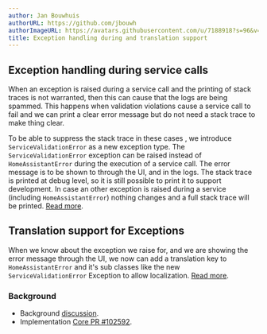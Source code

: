 ```yaml
---
author: Jan Bouwhuis
authorURL: https://github.com/jbouwh
authorImageURL: https://avatars.githubusercontent.com/u/7188918?s=96&v=4
title: Exception handling during and translation support
---
```


## Exception handling during service calls

When an exception is raised during a service call and the printing of stack traces is not warranted, then this can cause that the logs are being spammed. This happens when validation violations cause a service call to fail and we can print a clear error message but do not need a stack trace to make thing clear.

To be able to suppress the stack trace in these cases , we introduce `ServiceValidationError` as a new exception type. The `ServiceValidationError` exception can be raised instead of `HomeAssistantError` during the execution of a service call. The error message is to be shown to through the UI, and in the logs. The stack trace is printed at debug level, so it is still possible to print it to support development. In case an other exception is raised during a service (including  `HomeAssistantError`) nothing changes and a full stack trace will be printed. [Read more](/docs/integration_handling_exceptions).

## Translation support for Exceptions

When we know about the exception we raise for, and we are showing the error message through the UI, we now can add a translation key to `HomeAssistantError` and it's sub classes like the new `ServiceValidationError` Exception to allow localization. [Read more](/docs/internationalization/core/#exceptions).

### Background

- Background [discussion](https://github.com/home-assistant/architecture/discussions/992).
- Implementation [Core PR #102592](https://github.com/home-assistant/core/pull/102592).
